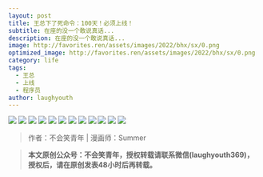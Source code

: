 ```yaml
---
layout: post
title: 王总下了死命令：100天！必须上线！
subtitle: 在座的没一个敢说真话...
description: 在座的没一个敢说真话...
image: http://favorites.ren/assets/images/2022/bhx/sx/0.png
optimized_image: http://favorites.ren/assets/images/2022/bhx/sx/0.png
category: life
tags:
  - 王总
  - 上线
  - 程序员
author: laughyouth
---
```


![](http://favorites.ren/assets/images/2022/bhx/sx/1.jpg)
![](http://favorites.ren/assets/images/2022/bhx/sx/2.jpg)
![](http://favorites.ren/assets/images/2022/bhx/sx/3.jpg)
![](http://favorites.ren/assets/images/2022/bhx/sx/4.jpg)
![](http://favorites.ren/assets/images/2022/bhx/sx/5.jpg)
![](http://favorites.ren/assets/images/2022/bhx/sx/6.jpg)
![](http://favorites.ren/assets/images/2022/bhx/sx/7.jpg)
![](http://favorites.ren/assets/images/2022/bhx/sx/8.jpg)
![](http://favorites.ren/assets/images/2022/bhx/sx/9.jpg)
![](http://favorites.ren/assets/images/2022/bhx/sx/10.jpg)
![](http://favorites.ren/assets/images/2022/bhx/sx/11.jpg)
![](http://favorites.ren/assets/images/2022/bhx/sx/12.jpg)

>作者：不会笑青年 | 漫画师：Summer

>**本文原创公众号：不会笑青年，授权转载请联系微信(laughyouth369)，授权后，请在原创发表48小时后再转载。**